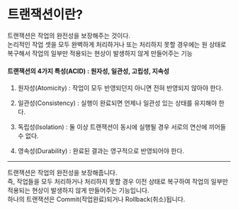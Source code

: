  # 트랜잭션이란?

트랜잭션은 작업의 완전성을 보장해주는 것이다.<br>
논리적인 작업 셋을 모두 완벽하게 처리하거나 또는 처리하지 못할 경우에는 원 상태로 복구해서 작업의 일부만 적용되는 현상이 발생하지 않게 만들어주는 기능<br>

#### 트랜잭션의 4가지 특성(ACID) : 원자성, 일관성, 고립성, 지속성

1. 원자성(Atomicity) : 작업이 모두 반영되던지 아니면 전혀 반영되지 않아야 한다.

2. 일관성(Consistency) : 실행이 완료되면 언제나 일관성 있는 상태를 유지해야 한다.

3. 독립성(Isolation) : 둘 이상 트랜잭션이 동시에 실행될 경우 서로의 연산에 끼어들 수 없다.

4. 영속성(Durability) : 완료된 결과는 영구적으로 반영되어야 한다.

----------------------------
트랜잭션은 작업의 완전성을 보장해줍니다.<br>
즉, 작업들을 모두 처리하거나 처리하지 못할 경우 이전 상태로 복구하여 작업의 일부만 적용되는 현상이 발생하지 않게 만들어주는 기능입니다.<Br>
하나의 트랜잭션은 Commit(작업완료)되거나 Rollback(취소)됩니다.

